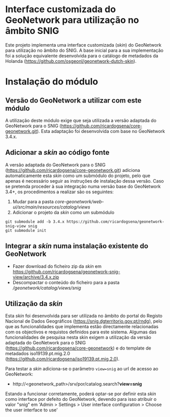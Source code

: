 # Interface customizada do GeoNetwork para utilização no âmbito SNIG

Este projeto implementa uma interface customizada (*skin*) do GeoNetwork para utilização no âmbito do SNIG. A base inicial para a sua implementação foi a solução equivalente desenvolvida para o catálogo de metadados da Holanda (https://github.com/osgeonl/geonetwork-dutch-skin).

# Instalação do módulo

## Versão do GeoNetwork a utilizar com este módulo

A utilização deste módulo exige que seja utilizada a versão adaptada do GeoNetwork para o SNIG (https://github.com/ricardogsena/core-geonetwork.git). Esta adaptação foi desenvolvida com base no GeoNetwork 3.4.x.

## Adicionar a *skin* ao código fonte

A versão adaptada do GeoNetwork para o SNIG (https://github.com/ricardogsena/core-geonetwork.git) adiciona automaticamente esta *skin* como um submódulo do projeto, pelo que apenas é necessário seguir as instruções de instalação dessa versão. Caso se pretenda proceder à sua integração numa versão base do GeoNetwork 3.4+, os procedimentos a realizar são os seguintes:
1. Mudar para a pasta *core-geonetwork/web-ui/src/main/resources/catalog/views*
2. Adicionar o projeto da *skin* como um submódulo 
```
git submodule add -b 3.4.x https://github.com/ricardogsena/geonetwork-snig-view snig
git submodule init
```

## Integrar a *skin* numa instalação existente do GeoNetwork

- Fazer download do ficheiro zip da *skin* em https://github.com/ricardogsena/geonetwork-snig-view/archive/3.4.x.zip
- Descompactar o conteúdo do ficheiro para a pasta */geonetwork/catalog/views/snig*

## Utilização da *skin*

Esta *skin* foi desenvolvida para ser utilizada no âmbito do portal do Registo Nacional de Dados Geográficos (https://snig.dgterritorio.gov.pt/rndg), pelo que as funcionalidades que implementa estão directamente relacionadas com os objectivos e requistos definidos para este sistema. Algumas das funcionalidades de pesquisa nesta skin exigem a utilização da versão adaptada do GeoNetwork para o SNIG (https://github.com/ricardogsena/core-geonetwork) e do template de metadados iso19139.pt.mig.2.0 (https://github.com/ricardogsena/iso19139.pt.mig.2.0).

Para testar a *skin* adiciona-se o parâmetro `view=snig` ao url de acesso ao GeoNetwork:
- http://<geonetwork_path>/srv/por/catalog.search?**view=snig**

Estando a funcionar corretamente, poderá optar-se por definir esta *skin* como interface por defeito do GeoNetwork, devendo para isso atribuir o valor "snig" em 'Admin > Settings > User interface configuration > Choose the user interface to use'
